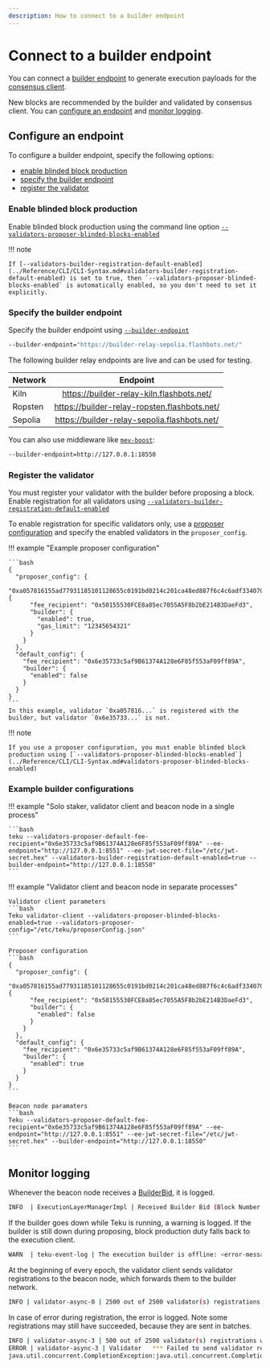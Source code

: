 ```yaml
---
description: How to connect to a builder endpoint
---
```


# Connect to a builder endpoint

You can connect a [builder endpoint](../Concepts/Builder-Endpoint.md) to generate execution
payloads for the [consensus client](../Concepts/Merge.md#consensus-clients).

New blocks are recommended by the builder and validated by consensus client.
You can [configure an endpoint](#configure-an-endpoint) and [monitor logging](#monitor-logging).

## Configure an endpoint

To configure a builder endpoint, specify the following options:

* [enable blinded block production](#enable-blinded-block-production)
* [specify the builder endpoint](#specify-the-builder-endpoint)
* [register the validator ](#register-the-validator)

### Enable blinded block production

Enable blinded block production using the command line option [`--validators-proposer-blinded-blocks-enabled`](../Reference/CLI/CLI-Syntax.md#validators-proposer-blinded-blocks-enabled)

!!! note

    If [--validators-builder-registration-default-enabled](../Reference/CLI/CLI-Syntax.md#validators-builder-registration-default-enabled) is set to true, then `--validators-proposer-blinded-blocks-enabled` is automatically enabled, so you don't need to set it explicitly.

### Specify the builder endpoint

Specify the builder endpoint using [`--builder-endpoint`](../Reference/CLI/CLI-Syntax.md#builder-endpoint)

```bash
--builder-endpoint="https://builder-relay-sepolia.flashbots.net/"
```

The following builder relay endpoints are live and can be used for testing.

| Network | Endpoint |
|:--------|:-------:|
| Kiln    | https://builder-relay-kiln.flashbots.net/    |
| Ropsten | https://builder-relay-ropsten.flashbots.net/ |
| Sepolia | https://builder-relay-sepolia.flashbots.net/ |

You can also use middleware like [`mev-boost`](https://github.com/flashbots/mev-boost):

```bash
--builder-endpoint=http://127.0.0.1:18550
```

### Register the validator

You must register your validator with the builder before proposing a block. 
Enable registration for all validators using [`--validators-builder-registration-default-enabled`](../Reference/CLI/CLI-Syntax.md#validators-builder-registration-default-enabled)

To enable registration for specific validators only, use a [proposer configuration](../Reference/CLI/CLI-Syntax.md#validators-proposer-config)
and specify the enabled validators in the `proposer_config`.

!!! example "Example proposer configuration"

    ```bash
    {
      "proposer_config": {
        "0xa057816155ad77931185101128655c0191bd0214c201ca48ed887f6c4c6adf334070efcd75140eada5ac83a92506dd7a": {
          "fee_recipient": "0x50155530FCE8a85ec7055A5F8b2bE214B3DaeFd3",
          "builder": {
            "enabled": true,
            "gas_limit": "12345654321"
          }
        }
      },
      "default_config": {
        "fee_recipient": "0x6e35733c5af9B61374A128e6F85f553aF09ff89A",
        "builder": {
          "enabled": false
        }
      }
    }
    ```
    In this example, validator `0xa057816...` is registered with the builder, but validator `0x6e35733...` is not.

!!! note

    If you use a proposer configuration, you must enable blinded block production using [`--validators-proposer-blinded-blocks-enabled`](../Reference/CLI/CLI-Syntax.md#validators-proposer-blinded-blocks-enabled)

### Example builder configurations

!!! example "Solo staker, validator client and beacon node in a single process"

    ```bash
    teku --validators-proposer-default-fee-recipient="0x6e35733c5af9B61374A128e6F85f553aF09ff89A" --ee-endpoint="http://127.0.0.1:8551" --ee-jwt-secret-file="/etc/jwt-secret.hex" --validators-builder-registration-default-enabled=true --builder-endpoint="http://127.0.0.1:18550"
    ```

!!! example "Validator client and beacon node in separate processes"

    Validator client parameters
    ```bash
    Teku validator-client --validators-proposer-blinded-blocks-enabled=true --validators-proposer-config="/etc/teku/proposerConfig.json"
    ```

    Proposer configuration
    ```bash
    {
      "proposer_config": {
        "0xa057816155ad77931185101128655c0191bd0214c201ca48ed887f6c4c6adf334070efcd75140eada5ac83a92506dd7a": {
          "fee_recipient": "0x50155530FCE8a85ec7055A5F8b2bE214B3DaeFd3",
          "builder": {
            "enabled": false
          }
        }
      },
      "default_config": {
        "fee_recipient": "0x6e35733c5af9B61374A128e6F85f553aF09ff89A",
        "builder": {
          "enabled": true
        }
      }
    }
    ```

    Beacon node paramaters
    ```bash
    Teku --validators-proposer-default-fee-recipient="0x6e35733c5af9B61374A128e6F85f553aF09ff89A" --ee-endpoint="http://127.0.0.1:8551" --ee-jwt-secret-file="/etc/jwt-secret.hex" --builder-endpoint="http://127.0.0.1:18550"
    ```

## Monitor logging

Whenever the beacon node receives a [BuilderBid](https://github.com/ethereum/builder-specs/blob/440113761fe692bef23b2e507162bd96c6087745/specs/builder.md), it is logged.

```bash
INFO  | ExecutionLayerManagerImpl | Received Builder Bid (Block Number = 622344, Block Hash = 0x7bfb24a2c4f54524e41af074557684e0ab17391af425ef23268640dace637954, MEV Reward (wei) = 105000000147000, Gas Limit = 29999972, Gas Used = 21000)

```

If the builder goes down while Teku is running, a warning is logged.
If the builder is still down during proposing, block production duty falls back to the execution client.

```bash
WARN  | teku-event-log | The execution builder is offline: <error-message>. Block production will fallback to the execution engine.

```

At the beginning of every epoch, the validator client sends validator registrations to the beacon node,
which forwards them to the builder network.

```bash
INFO | validator-async-0 | 2500 out of 2500 validator(s) registrations were successfully sent to the Beacon Node.
```

In case of error during registration, the error is logged.
Note some registrations may still have succeeded, because they are sent in batches.

```bash
INFO | validator-async-3 | 500 out of 2500 validator(s) registrations were successfully sent to the Beacon Node.
ERROR | validator-async-3 | Validator   *** Failed to send validator registrations to Beacon Node
java.util.concurrent.CompletionException:java.util.concurrent.CompletionException...............
```
